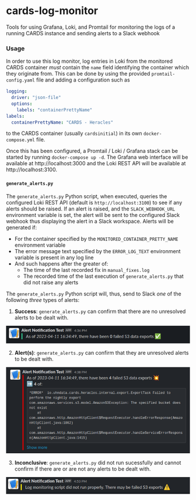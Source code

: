 # cards-log-monitor

Tools for using Grafana, Loki, and Promtail for monitoring the logs of a
running CARDS instance and sending alerts to a Slack webhook

### Usage

In order to use this log monitor, log entries in Loki from the monitored
CARDS container _must_ contain the `name` field identifying the
container which they originate from. This can be done by using the
provided `promtail-config.yaml` file and adding a configuration such as

```yaml
logging:
  driver: "json-file"
  options:
    labels: "containerPrettyName"
labels:
  containerPrettyName: "CARDS - Heracles"
```

to the CARDS container (usually `cardsinitial`) in its own
`docker-compose.yml` file.

Once this has been configured, a Promtail / Loki / Grafana stack can be
started by running `docker-compose up -d`. The Grafana web interface
will be available at http://localhost:3000 and the Loki REST API will be
available at http://localhost:3100.

#### `generate_alerts.py`

The `generate_alerts.py` Python script, when executed, queries the
configured Loki REST API (default is `http://localhost:3100`) to see if
any alerts should be raised. If an alert is raised, and the
`SLACK_WEBHOOK_URL` environment variable is set, the alert will be sent
to the configured Slack webhook thus displaying the alert in a Slack
workspace. Alerts will be generated if:
  - For the container specified by the `MONITORED_CONTAINER_PRETTY_NAME` environment variable
  - The error message text specified by the `ERROR_LOG_TEXT` environment variable is present in any log line
  - And such happens after the greater of:
    - The time of the last recorded fix in `manual_fixes.log`
    - The recorded time of the last execution of `generate_alerts.py` that did not raise any alerts

The `generate_alerts.py` Python script will, thus, send to Slack _one_
of the following _three_ types of alerts:

1. **Success**: `generate_alerts.py` can confirm that there are no unresolved alerts to be dealt with.

![screenshots/slack_success.png](screenshots/slack_success.png)

2. **Alert(s)**: `generate_alerts.py` can confirm that they are unresolved alerts to be dealt with.

![screenshots/slack_alert.png](screenshots/slack_alert.png)

3. **Inconclusive**: `generate_alerts.py` did not run sucessfully and cannot confirm if there are or are not any alerts to be dealt with.

![screenshots/slack_inconclusive.png](screenshots/slack_inconclusive.png)
